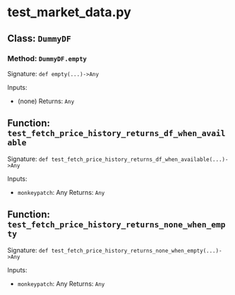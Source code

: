 # test_market_data.py

## Class: `DummyDF`

### Method: `DummyDF.empty`

Signature: `def empty(...)->Any`

Inputs:
- (none)
Returns: `Any`

## Function: `test_fetch_price_history_returns_df_when_available`

Signature: `def test_fetch_price_history_returns_df_when_available(...)->Any`

Inputs:
- `monkeypatch`: Any
Returns: `Any`

## Function: `test_fetch_price_history_returns_none_when_empty`

Signature: `def test_fetch_price_history_returns_none_when_empty(...)->Any`

Inputs:
- `monkeypatch`: Any
Returns: `Any`
